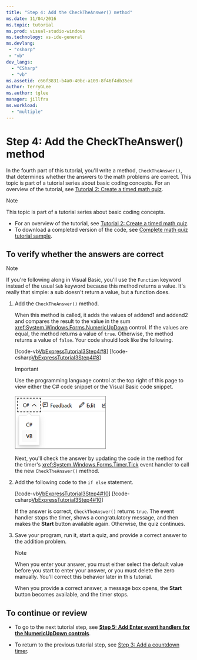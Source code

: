 ```yaml
---
title: "Step 4: Add the CheckTheAnswer() method"
ms.date: 11/04/2016
ms.topic: tutorial
ms.prod: visual-studio-windows
ms.technology: vs-ide-general
ms.devlang:
 - "csharp"
 - "vb"
dev_langs:
  - "CSharp"
  - "vb"
ms.assetid: c66f3831-b4a0-40bc-a109-8f46f4db35ed
author: TerryGLee
ms.author: tglee
manager: jillfra
ms.workload:
  - "multiple"
---
```

# Step 4: Add the CheckTheAnswer() method

In the fourth part of this tutorial, you'll write a method, `CheckTheAnswer()`, that determines whether the answers to the math problems are correct. This topic is part of a tutorial series about basic coding concepts. For an overview of the tutorial, see [Tutorial 2: Create a timed math quiz](../ide/tutorial-2-create-a-timed-math-quiz.md).

> [!NOTE]
> This topic is part of a tutorial series about basic coding concepts.
> - For an overview of the tutorial, see [Tutorial 2: Create a timed math quiz](../ide/tutorial-2-create-a-timed-math-quiz.md).
> - To download a completed version of the code, see [Complete math quiz tutorial sample](https://code.msdn.microsoft.com/Complete-Math-Quiz-8581813c).

## To verify whether the answers are correct

> [!NOTE]
> If you're following along in Visual Basic, you'll use the `Function` keyword instead of the usual `Sub` keyword because this method returns a value. It's really that simple: a sub doesn't return a value, but a function does.

1. Add the `CheckTheAnswer()` method.

     When this method is called, it adds the values of addend1 and addend2 and compares the result to the value in the sum <xref:System.Windows.Forms.NumericUpDown> control. If the values are equal, the method returns a value of `true`. Otherwise, the method returns a value of `false`. Your code should look like the following.

     [!code-vb[VbExpressTutorial3Step4#8](../ide/codesnippet/VisualBasic/step-4-add-the-checktheanswer-parens-method_1.vb)]
     [!code-csharp[VbExpressTutorial3Step4#8](../ide/codesnippet/CSharp/step-4-add-the-checktheanswer-parens-method_1.cs)]

     > [!IMPORTANT]
     > Use the programming language control at the top right of this page to view either the C# code snippet or the Visual Basic code snippet.<br><br>![Programming language control for Docs.Microsoft.com](../ide/media/docs-programming-language-control.png)

     Next, you'll check the answer by updating the code in the method for the timer's <xref:System.Windows.Forms.Timer.Tick> event handler to call the new `CheckTheAnswer()` method.

2. Add the following code to the `if else` statement.

     [!code-vb[VbExpressTutorial3Step4#10](../ide/codesnippet/VisualBasic/step-4-add-the-checktheanswer-parens-method_2.vb)]
     [!code-csharp[VbExpressTutorial3Step4#10](../ide/codesnippet/CSharp/step-4-add-the-checktheanswer-parens-method_2.cs)]

     If the answer is correct, `CheckTheAnswer()` returns `true`. The event handler stops the timer, shows a congratulatory message, and then makes the **Start** button available again. Otherwise, the quiz continues.

3. Save your program, run it, start a quiz, and provide a correct answer to the addition problem.

    > [!NOTE]
    > When you enter your answer, you must either select the default value before you start to enter your answer, or you must delete the zero manually. You'll correct this behavior later in this tutorial.

     When you provide a correct answer, a message box opens, the **Start** button becomes available, and the timer stops.

## To continue or review

- To go to the next tutorial step, see **[Step 5: Add Enter event handlers for the NumericUpDown controls](../ide/step-5-add-enter-event-handlers-for-the-numericupdown-controls.md)**.

- To return to the previous tutorial step, see [Step 3: Add a countdown timer](../ide/step-3-add-a-countdown-timer.md).
